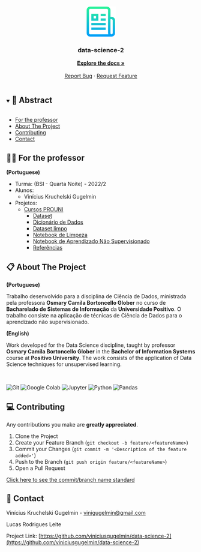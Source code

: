 <p align="center">
  <a href="https://github.com/viniciusgugelmin/data-science-2">
    <img src="readme.png" alt="readme-logo" width="80" height="80">
  </a>

  <h3 align="center">
    data-science-2
  </h3>
  <p align="center">
    <a href="https://github.com/viniciusgugelmin/data-science-2/blob/master/README.md"><strong>Explore the docs »</strong></a>
    <br />
    <br />
    <a href="https://github.com/viniciusgugelmin/data-science-2/issues">Report Bug</a>
    ·
    <a href="https://github.com/viniciusgugelmin/data-science-2/issues">Request Feature</a>
  </p>
</p>

<details open="open">
  <summary><h2 style="display: inline-block">📜 Abstract</h2></summary>

- [For the professor](#for-the-professor)
- [About The Project](#about-the-project)
- [Contributing](#contributing)
- [Contact](#contact)

</details>

<a name="for-the-professor"></a>

## 👩‍🏫 For the professor

**(Portuguese)**

- Turma: (BSI - Quarta Noite) - 2022/2
- Alunos:
  - Vinícius Kruchelski Gugelmin
- Projetos:
  - [Cursos PROUNI](https://github.com/viniciusgugelmin/data-science-2/tree/master/projects/cursos-prouni)
    - [Dataset](https://github.com/viniciusgugelmin/data-science-2/blob/master/projects/cursos-prouni/data/dataset.csv)
    - [Dicionário de Dados](https://github.com/viniciusgugelmin/data-science-2/blob/master/projects/cursos-prouni/data/data_dictionary.txt)
    - [Dataset limpo](https://github.com/viniciusgugelmin/data-science-2/blob/master/projects/cursos-prouni/data/dataset_clean.csv)
    - [Notebook de Limpeza](https://github.com/viniciusgugelmin/data-science-2/blob/master/projects/cursos-prouni/notebooks/cleaning.ipynb)
    - [Notebook de Aprendizado Não Supervisionado](https://github.com/viniciusgugelmin/data-science-2/blob/master/projects/cursos-prouni/notebooks/unsupervised_learning.ipynb)
    - [Referências](https://github.com/viniciusgugelmin/data-science/blob/master/projects/cursos-prouni/README.md)

<a name="about-the-project"></a>

## 📋 About The Project

**(Portuguese)**

Trabalho desenvolvido para a disciplina de Ciência de Dados, ministrada pela professora **Osmary Camila Bortoncello Glober** no curso de **Bacharelado de Sistemas de Informação** da **Universidade Positivo**. O trabalho consiste na aplicação de técnicas de Ciência de Dados para o aprendizado não supervisionado.

**(English)**

Work developed for the Data Science discipline, taught by professor **Osmary Camila Bortoncello Glober** in the **Bachelor of Information Systems** course at **Positivo University**. The work consists of the application of Data Science techniques for unsupervised learning.

<br>

![Git](https://img.shields.io/badge/git-%23F05033.svg?style=for-the-badge&logo=git&logoColor=white)
![Google Colab](https://img.shields.io/badge/Google%20Colab-F9AB00?style=for-the-badge&logo=google-colab&logoColor=white)
![Jupyter](https://img.shields.io/badge/Jupyter-F37626?style=for-the-badge&logo=Jupyter&logoColor=white)
![Python](https://img.shields.io/badge/Python-3776AB?style=for-the-badge&logo=python&logoColor=white)
![Pandas](https://img.shields.io/badge/Pandas-150458?style=for-the-badge&logo=pandas&logoColor=white)

<a name="contributing"></a>

## 💻 Contributing

Any contributions you make are **greatly appreciated**.

1. Clone the Project
2. Create your Feature Branch (`git checkout -b feature/<featureName>`)
3. Commit your Changes (`git commit -m '<Description of the feature added>'`)
4. Push to the Branch (`git push origin feature/<featureName>`)
5. Open a Pull Request

<a href="https://github.com/viniciusgugelmin/data-science-2/blob/master/docs/commits-standard.png">
Click here to see the commit/branch name standard
</a>

<a name="contact"></a>

## 📧 Contact

Vinícius Kruchelski Gugelmin - vinigugelmin@gmail.com

Lucas Rodrigues Leite

Project Link: [https://github.com/viniciusgugelmin/data-science-2](https://github.com/viniciusgugelmin/data-science-2)
